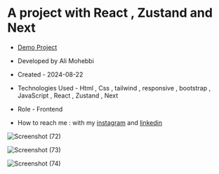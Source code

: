 # A project with React , Zustand and Next

- [Demo Project](https://shop-red-two.vercel.app/)

- Developed by Ali Mohebbi

- Created - 2024-08-22

- Technologies Used - Html , Css , tailwind , responsive , bootstrap , JavaScript , React , Zustand , Next 

- Role - Frontend

- How to reach me : with my [instagram](https://www.instagram.com/Ali_Mohebbi_Developer) and [linkedin](https://www.linkedin.com/in/ali-mohebbi-7165b7265/)

![Screenshot (72)](https://github.com/user-attachments/assets/f7acab6c-ecc0-4ad2-bf5b-e7b4a02de750)

![Screenshot (73)](https://github.com/user-attachments/assets/ae1ccf40-f424-4d8b-b7dc-f2d74fcf93b1)

![Screenshot (74)](https://github.com/user-attachments/assets/4d9447ac-7a60-4aa9-bcb5-1a66ed0e829a)
